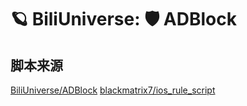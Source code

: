 # 🪐 BiliUniverse: 🛡️ ADBlock

## 脚本来源

[BiliUniverse/ADBlock](https://github.com/BiliUniverse/ADBlock)
[blackmatrix7/ios_rule_script](https://github.com/blackmatrix7/ios_rule_script/tree/master/script/bilibili)